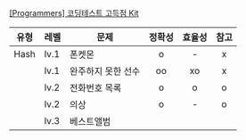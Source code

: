 [[Programmers] 코딩테스트 고득점 Kit](https://school.programmers.co.kr/learn/challenges?tab=algorithm_practice_kit) 

|유형|레벨|문제|정확성|효율성|참고|
|---------|----|---------|:----:|:-----:|:---:|
|Hash|lv.1|폰켓몬|o|-|x|
||lv.1|완주하지 못한 선수|oo|xo|x|
||lv.2|전화번호 목록|o|o|o|
||lv.2|의상|o|-|o|
||lv.3|베스트앨범|
